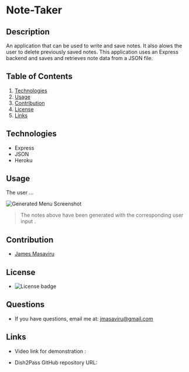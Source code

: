 # Note-Taker
## Description
An application that can be used to write and save notes. It also alows the user to delete previously saved notes. This application uses an Express backend and saves and retrieves note data from a JSON file.

## Table of Contents
  1. [Technologies](#technologies)
  2. [Usage](#usage)
  3. [Contribution](#contribution)
  4. [License](#license)
  5. [Links](#links)

  ## Technologies

  * Express
  * JSON
  * Heroku

  ## Usage
  The user ...

  ![Generated Menu Screenshot](/public/Assets/images/sample.jpg)

  >The notes above have been generated with the corresponding user input . 

  ## Contribution
  - [James Masaviru](https://github.com/jmasaviru)
  
   ## License
  *  ![License badge](https://img.shields.io/badge/License-MIT-green)

  ## Questions
  * If you have questions, email me at: jmasaviru@gmail.com

## Links

* Video link for demonstration : 

* Dish2Pass GitHub repository URL: 

